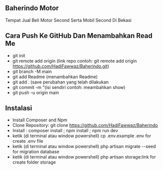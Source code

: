 ## Baherindo Motor

Tempat Jual Beli Motor Second Serta Mobil Second Di Bekasi


## Cara Push Ke GitHub Dan Menambahkan Read Me

- git init
- git remote add origin (link repo contoh: git remote add origin https://github.com/HadiFawwaz/Baherindo.git)
- git branch -M main
- git add Readme (menambahkan Readme)
- git add . (save perubahan yang telah dilakukan
- git commit -m "(isi sendiri contoh: meambahkan show)
- git push -u origin main
  
## Instalasi

- Install Composer and Npm
- Clone Repository: git clone https://github.com/HadiFawwaz/Baherindo
- Install : composer install ; npm install ; npm run dev
- ketik (di terminal atau window powershell) cp .env.example .env for create .env file
- ketik (di terminal atau window powershell) php artisan migrate --seed for migration database
- ketik (di terminal atau window powershell) php artisan storage:link for create folder storage


